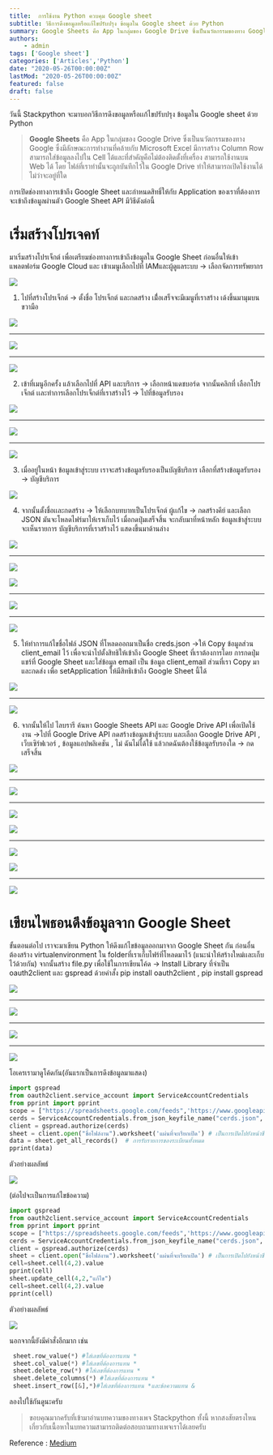 ```yaml
---
title:  การใช้งาน Python ควบคุม Google sheet
subtitle: วิธีการดึงขอมูลหรือเเก้ไขปรับปรุง ข้อมูลใน Google sheet ด้วย Python
summary: Google Sheets คือ App ในกลุ่มของ Google Drive ซึ่งเป็นนวัตกรรมของทาง Google ซึ่งมีลักษณะการทำงานที่คล้ายกับ Microsoft Excel มีการสร้าง Column Row สามารถใส่ข้อมูลลงไปใน Cell ได้และที่สำคัญคือไม่ต้องติดตั้งที่เครื่อง สามารถใช้งานบน Web ได้ โดย ไฟล์ที่เราทำนั้นจะถูกบันทึกไว้ใน Google Drive ทำให้สามารถเปิดใช้งานได้ ไม่ว่าจะอยู่ที่ใด
authors:
    - admin
tags: ['Google sheet']
categories: ['Articles','Python']
date: "2020-05-26T00:00:00Z"
lastMod: "2020-05-26T00:00:00Z"
featured: false
draft: false
---
```



วันนี้ Stackpython จะมาบอกวิธีการดึงขอมูลหรือเเก้ไขปรับปรุง ข้อมูลใน Google sheet ด้วย Python

> **Google Sheets** คือ App ในกลุ่มของ Google Drive ซึ่งเป็นนวัตกรรมของทาง Google ซึ่งมีลักษณะการทำงานที่คล้ายกับ Microsoft Excel มีการสร้าง Column Row สามารถใส่ข้อมูลลงไปใน Cell ได้และที่สำคัญคือไม่ต้องติดตั้งที่เครื่อง สามารถใช้งานบน Web ได้ โดย ไฟล์ที่เราทำนั้นจะถูกบันทึกไว้ใน Google Drive ทำให้สามารถเปิดใช้งานได้ ไม่ว่าจะอยู่ที่ใด

การเปิดช่องทางการเข้าถึง Google Sheet และกำหนดสิทธิ์ให้กับ Application ของเราที่ต้องการจะเข้าถึงข้อมูลผ่านตัว Google Sheet API มีวิธีดังต่อนี้

# เริ่มสร้างโปรเจคท์

มาเริ่มสร้างโปรเจ็กต์ เพื่อเตรียมช่องทางการเข้าถึงข้อมูลใน Google Sheet ก่อนอื่นให้เข้า แพลตฟอร์ม Google Cloud และ เข้าเมนูเลือกไปที่ IAMและผู้ดูแลระบบ -> เลือกจัดการทรัพยากร



![](https://miro.medium.com/max/1010/1*B-8JhFOxSPNzS_YvnKyYkw.jpeg)

1.  ไปที่สร้างโปรเจ็กต์ -> ตั้งชื่อ โปรเจ็กต์ และกดสร้าง เมื่้อเสร็จจะมีเมนูที่เราสร้าง เด้งขึ้นมามุมบนขวามือ



![](https://miro.medium.com/max/481/1*Xvvl-04_xd_9hB4NoDMB_w.jpeg)

----------



![](https://miro.medium.com/max/573/1*ORIPGVLdBciSiLY6wNXkkw.jpeg)

----------

![](https://miro.medium.com/max/1857/1*2OEXIhG7UdnHU-UhXu2m8g.jpeg)

2. เข้าที่เมนูอีกครั้ง แล้วเลือกไปที่ API และบริการ -> เลือกหน้าแดชบอร์ด จากนั้นคลิกที่ เลือกโปรเจ็กต์ เเละทำการเลือกโปรเจ็กต์ที่เราสร้างไว้ -> ไปที่ข้อมูลรับรอง



![](https://miro.medium.com/max/684/1*NCkuG-2dECOjn0jF7OUeWQ.jpeg)

----------


![](https://miro.medium.com/max/664/1*f9fB3ZUvhFvoK0KVRwyilg.jpeg)

----------



![](https://miro.medium.com/max/646/1*IQcnaLGi5Zmh1IWupObhtg.jpeg)

3. เมื่ออยู่ในหน้า ข้อมูลเข้าสู่ระบบ เราจะสร้างข้อมูลรับรองเป็นบัญชีบริการ เลือกที่สร้างข้อมูลรับรอง -> บัญชีบริการ



![](https://miro.medium.com/max/977/1*WaTYoR-tLZiIWuaneKEDrQ.jpeg)

4. จากนั้นตั้งชื่อเเละกดสร้าง -> ให้เลือกบทบาทเป็นโปรเจ็กต์ ผู้เเก้ไข -> กดสร้างคีย์ และเลือก JSON มันจะโหลดไฟร์มาให้เราเก็บไว้ เมื่อกดปุ่มเสร็จสิ้น จะกลับมาที่หน้าหลัก ข้อมูลเข้าสู่ระบบ จะเห็นรายการ บัญชีบริการที่เราสร้างไว้ แสดงขึ้นมาด้านล่าง



![](https://miro.medium.com/max/603/1*ovcm3dpKY5aoyDVQqN6PSQ.jpeg)

----------

![](https://miro.medium.com/max/60/1*esC5aZctoqTXXQg0Ax1C7w.jpeg?q=20)

![](https://miro.medium.com/max/666/1*esC5aZctoqTXXQg0Ax1C7w.jpeg)

----------



![](https://miro.medium.com/max/566/1*ugDF6u6bSYbb2oTZ-YFUzg.jpeg)

----------



![](https://miro.medium.com/max/1245/1*thceZKxNiBRuE3ubrRKR6g.jpeg)

5. ให้ทำการแก้ไขชื่อไฟล์ JSON ที่โหลดออกมาเป็นชื่อ creds.json ->ให้ Copy ข้อมูลส่วน client_email ไว้ เพื่อจะนำไปตั้งสิทธิให้เข้าถึง Google Sheet ที่เราต้องการโดย การกดปุ่ม แชร์ที่ Google Sheet และใส่ข้อมูล email เป็น ข้อมูล client_email ส่วนที่เรา Copy มาและกดส่ง เพื่อ setApplication ให้มีสิทธิเข้าถึง Google Sheet นี้ได้


![](https://miro.medium.com/max/976/1*lSGFDrXKueBxUzup1rbjBg.jpeg)

----------



![](https://miro.medium.com/max/1373/1*Zb3v9LhlixBG_FLdHePO5w.jpeg)

6. จากนั้นให้ไป ไลบรารี ค้นหา Google Sheets API และ Google Drive API เพื่อเปิดใช้งาน ->ไปที่ Google Drive API กดสร้างข้อมูลเข้าสู้ระบบ และเลือก Google Drive API , เว็บเซิร์ฟเวอร์ , ข้อมูลแอปพลิเคชัน , ไม่ ฉันไม่ได้ใช้ แล้วกดฉันต้องใช้ข้อมูลรับรองใด -> กดเสร็จสิ้น



![](https://miro.medium.com/max/683/1*BVXwlChWgLsE0gZEhl6vUA.jpeg)

----------



![](https://miro.medium.com/max/713/1*wWKcSYdI9QvkfVU7-VGqsA.jpeg)

----------

![](https://miro.medium.com/max/60/1*902gITott4GzZPizfYXHrg.jpeg?q=20)

![](https://miro.medium.com/max/718/1*902gITott4GzZPizfYXHrg.jpeg)

----------

![](https://miro.medium.com/max/60/1*-Wd0W_b5x8Lr2-DSCKXC3A.jpeg?q=20)

![](https://miro.medium.com/max/899/1*-Wd0W_b5x8Lr2-DSCKXC3A.jpeg)

----------



![](https://miro.medium.com/max/782/1*mNWIXH-tLQ75_xqnXTkh-g.jpeg)

# เขียนไพธอนดึงข้อมูลจาก Google Sheet

ขั้นตอนต่อไป เราจะมาเขียน Python ให้ดึงแก้ไขข้อมูลออกมาจาก Google Sheet กัน ก่อนอื่นต้องสร้าง virtualenvironment ใน folderที่เราเก็บไฟร์ที่โหลดมาไว้ (แนะนำให้สร้างใหม่เเละเก็บไว้ด้วยกัน) จากนั้นสร้าง file.py เพื่อใช้ในการเขียนโค้ด -> Install Library ที่จำเป็น oauth2client และ gspread ด้วยคำสั้ง pip install oauth2client , pip install gspread



![](https://miro.medium.com/max/1124/1*3J4YoVhZIADMzm5bDyu5XA.jpeg)

----------



![](https://miro.medium.com/max/746/1*UTSCogrqZM-IZSF9jj3Z6A.jpeg)

----------



![](https://miro.medium.com/max/803/1*nNisxjig9TrEuEw5HPiTIA.jpeg)

----------


![](https://miro.medium.com/max/790/1*P4burFRy-e6ji3--szg2xQ.jpeg)

โอเครเรามาดูโค้ดกัน(อันแรกเป็นการดึงข้อมูลมาแสดง)
```py
import gspread
from oauth2client.service_account import ServiceAccountCredentials
from pprint import pprint
scope = ["https://spreadsheets.google.com/feeds",'https://www.googleapis.com/auth/spreadsheets',"https://www.googleapis.com/auth/drive.file","https://www.googleapis.com/auth/drive"]
cerds = ServiceAccountCredentials.from_json_keyfile_name("cerds.json", scope)
client = gspread.authorize(cerds)
sheet = client.open("ชื่อไฟล์งาน").worksheet('แผ่นที่จะเรียกเปิด') # เป็นการเปิดไปยังหน้าชีตนั้นๆ
data = sheet.get_all_records()  # การรับรายการของระเบียนทั้งหมด
pprint(data)
```
ตัวอย่างผลลัพธ์



![](https://miro.medium.com/max/1862/1*2GLtVjbNW6c4P8ZpF7mQMQ.jpeg)

(ต่อไปจะเป็นการแก้ไขข้อความ)
```py
import gspread
from oauth2client.service_account import ServiceAccountCredentials
from pprint import pprint
scope = ["https://spreadsheets.google.com/feeds",'https://www.googleapis.com/auth/spreadsheets',"https://www.googleapis.com/auth/drive.file","https://www.googleapis.com/auth/drive"]
cerds = ServiceAccountCredentials.from_json_keyfile_name("cerds.json", scope)
client = gspread.authorize(cerds)
sheet = client.open("ชื่อไฟล์งาน").worksheet('แผ่นที่จะเรียกเปิด') # เป็นการเปิดไปยังหน้าชีตนั้นๆ
cell=sheet.cell(4,2).value
pprint(cell)
sheet.update_cell(4,2,"แก้ไข")
cell=sheet.cell(4,2).value
pprint(cell)
```
ตัวอย่างผลลัพธ์



![](https://miro.medium.com/max/1862/1*iN2NI0OPHKF-dNf85cEI8Q.jpeg)

นอกจากนี้ยังมีคำสั่งอีกมาก เช่น
```py
 sheet.row_value(*) #ใส่เลขที่ต้องการแทน *­­­­­­­­ 
 sheet.col_value(*) #ใส่เลขที่ต้องการแทน *
 sheet.delete_row(*) #ใส่เลขที่ต้องการแทน *
 sheet.delete_columns(*) #ใส่เลขที่ต้องการแทน *
 sheet.insert_row([&],*)#ใส่เลขที่ต้องการแทน *และข้อความแทน &
```
ลองไปใช้กันดูนะครับ

> ขอบคุณมากครับที่เข้ามาอ่านบทความของทางเพจ Stackpython ทั้งนี้ หากสงสัยตรงไหนเกี่ยวกับเนื้อหาในบทความสามารถติดต่อสอบถามทางเพจเราได้เลยครับ

Reference : [Medium](https://medium.com/@stackpython/%E0%B8%81%E0%B8%B2%E0%B8%A3%E0%B9%83%E0%B8%8A%E0%B9%89%E0%B8%87%E0%B8%B2%E0%B8%99-python-%E0%B8%84%E0%B8%A7%E0%B8%9A%E0%B8%84%E0%B8%B8%E0%B8%A1-google-sheet-665a6dca077d)